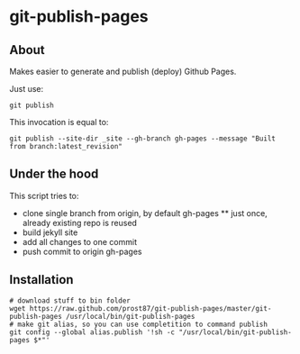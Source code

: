 git-publish-pages
=================

About
-----

Makes easier to generate and publish (deploy) Github Pages.

Just use:

    git publish
    
This invocation is equal to:
    
    git publish --site-dir _site --gh-branch gh-pages --message "Built from branch:latest_revision"

Under the hood
--------------
    
This script tries to:

* clone single branch from origin, by default gh-pages
** just once, already existing repo is reused
* build jekyll site
* add all changes to one commit
* push commit to origin gh-pages

Installation
------------

    # download stuff to bin folder
    wget https://raw.github.com/prost87/git-publish-pages/master/git-publish-pages /usr/local/bin/git-publish-pages
    # make git alias, so you can use completition to command publish
    git config --global alias.publish '!sh -c "/usr/local/bin/git-publish-pages $*"'
